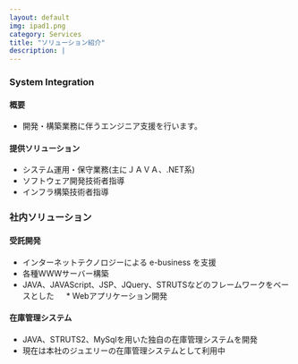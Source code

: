 ```yaml
---
layout: default
img: ipad1.png
category: Services
title: "ソリューション紹介"
description: |
---
```

### System Integration

#### 概要

   * 開発・構築業務に伴うエンジニア支援を行います。

#### 提供ソリューション

   * システム運用・保守業務(主にＪＡＶＡ、.NET系)
   * ソフトウェア開発技術者指導
   * インフラ構築技術者指導

### 社内ソリューション

#### 受託開発

   * インターネットテクノロジーによる e-business を支援
   * 各種WWWサーバー構築
   * JAVA、JAVAScript、JSP、JQuery、STRUTSなどのフレームワークをベースとした
　 * Webアプリケーション開発

#### 在庫管理システム

   * JAVA、STRUTS2、MySqlを用いた独自の在庫管理システムを開発
   * 現在は本社のジュエリーの在庫管理システムとして利用中
   
